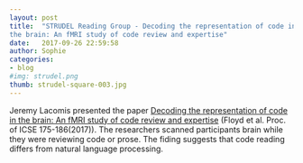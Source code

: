 ```yaml
---
layout: post
title:  "STRUDEL Reading Group - Decoding the representation of code in
the brain: An fMRI study of code review and expertise"
date:   2017-09-26 22:59:58
author: Sophie
categories: 
- blog
#img: strudel.png
thumb: strudel-square-003.jpg
---
```


Jeremy Lacomis presented the paper <a
href="https://web.eecs.umich.edu/~weimerw/p/weimer-icse2017-preprint.pdf">Decoding the representation of code in the
brain: An fMRI study of code review and expertise</a> (Floyd et al.
Proc. of ICSE 175-186(2017)). The researchers
scanned participants brain while they were reviewing code or prose. The
fiding suggests that code reading differs from natural language
processing. 
